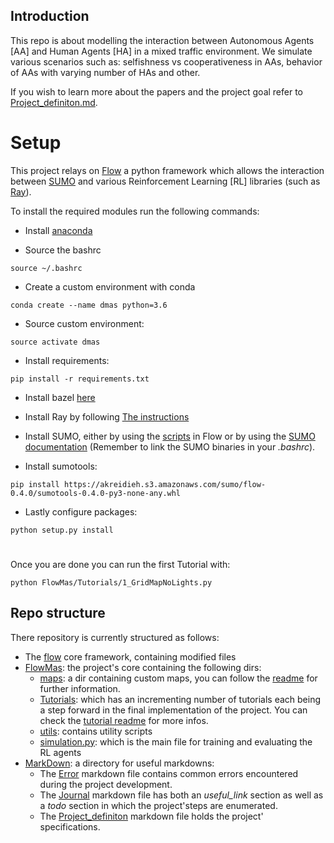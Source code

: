 ## Introduction 
This repo is about modelling the interaction between Autonomous Agents [AA] and Human Agents [HA] in a mixed traffic environment.
We simulate various scenarios such as: selfishness vs cooperativeness in AAs, behavior of AAs with varying number of HAs and other.

If you wish to learn more about the papers and the project goal refer to [Project_definiton.md](MarkDown/Project_definiton.md).

# Setup
This project relays on [Flow](https://github.com/flow-project/flow) a python framework which allows the interaction 
between [SUMO](http://sumo.sourceforge.net/userdoc/index.html) and various Reinforcement Learning [RL] libraries (such as [Ray](https://github.com/ray-project/ray)).

To install the required modules run the following commands:

- Install [anaconda](https://docs.anaconda.com/anaconda/install/)

- Source the bashrc

 `source ~/.bashrc`

- Create a custom environment with conda
 
 `conda create --name dmas python=3.6`

- Source custom environment: 

 `source activate dmas`

 - Install requirements:

 `pip install -r requirements.txt`
 
- Install bazel [here](https://docs.bazel.build/versions/0.29.1/install.html)

 - Install Ray by following [The instructions](https://flow.readthedocs.io/en/latest/flow_setup.html#optional-install-ray-rllib)

- Install SUMO, either by using the [scripts](https://github.com/flow-project/flow/tree/master/scripts) in
  Flow or by using the [SUMO documentation](http://sumo.sourceforge.net/userdoc/Downloads.html) (Remember to
  link the SUMO binaries in your _.bashrc_).

- Install sumotools: 

`pip install https://akreidieh.s3.amazonaws.com/sumo/flow-0.4.0/sumotools-0.4.0-py3-none-any.whl`

- Lastly configure packages:

`python setup.py install` 

#

Once you are done you can run the first Tutorial with:

`python FlowMas/Tutorials/1_GridMapNoLights.py`

## Repo structure

There repository is currently structured as follows:

- The [flow](flow) core framework, containing modified files
- [FlowMas](FlowMas): the project's core containing the following dirs:
    - [maps](FlowMas/maps): a dir containing custom maps, you can follow the [readme](FlowMas/maps/README.md) for further information.
    - [Tutorials](FlowMas/Tutorials): which has an incrementing number of tutorials each being a step forward in the final implementation of the project. You can check the [tutorial readme](FlowMas/Tutorials/README.md) for more infos.
    - [utils](FlowMas/utils): contains utility scripts
    - [simulation.py](FlowMas/simulation.py): which is the main file for training and evaluating the RL agents
- [MarkDown](MarkDown): a directory for useful markdowns:
    - The [Error](MarkDown/Errors.md) markdown file contains common errors encountered during the project development.
    - The [Journal](MarkDown/Journal.md) markdown file has both an _useful_link_ section as well as a _todo_ section in which the project'steps are enumerated.
    - The [Project_definiton](MarkDown/Project_definiton.md) markdown file holds the project' specifications.
    